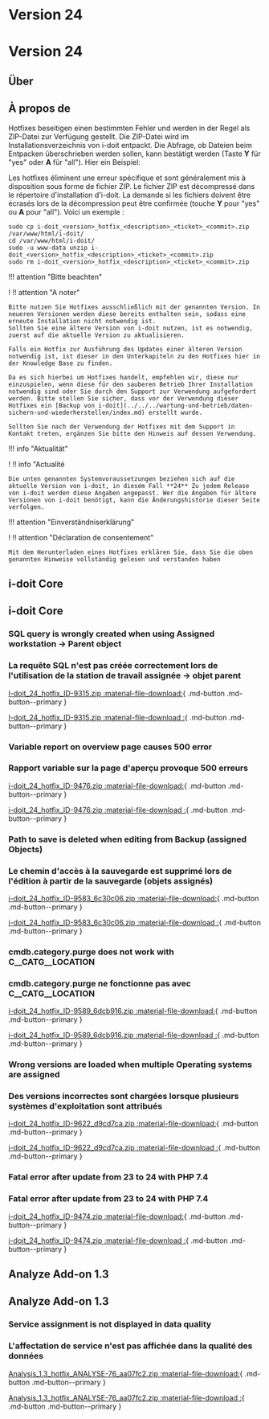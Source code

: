 <!-- TRANSLATED by md-translate -->
# Version 24

# Version 24

## Über

## À propos de

Hotfixes beseitigen einen bestimmten Fehler und werden in der Regel als ZIP-Datei zur Verfügung gestellt. Die ZIP-Datei wird im Installationsverzeichnis von i-doit entpackt. Die Abfrage, ob Dateien beim Entpacken überschrieben werden sollen, kann bestätigt werden (Taste **Y** für "yes" oder **A** für "all"). Hier ein Beispiel:

Les hotfixes éliminent une erreur spécifique et sont généralement mis à disposition sous forme de fichier ZIP. Le fichier ZIP est décompressé dans le répertoire d'installation d'i-doit. La demande si les fichiers doivent être écrasés lors de la décompression peut être confirmée (touche **Y** pour "yes" ou **A** pour "all"). Voici un exemple :

```shell
sudo cp i-doit_<version>_hotfix_<description>_<ticket>_<commit>.zip /var/www/html/i-doit/
cd /var/www/html/i-doit/
sudo -u www-data unzip i-doit_<version>_hotfix_<description>_<ticket>_<commit>.zip
sudo rm i-doit_<version>_hotfix_<description>_<ticket>_<commit>.zip
```

!!! attention "Bitte beachten"

! !! attention "A noter"

```
Bitte nutzen Sie Hotfixes ausschließlich mit der genannten Version. In neueren Versionen werden diese bereits enthalten sein, sodass eine erneute Installation nicht notwendig ist.
Sollten Sie eine ältere Version von i-doit nutzen, ist es notwendig, zuerst auf die aktuelle Version zu aktualisieren.

Falls ein Hotfix zur Ausführung des Updates einer älteren Version notwendig ist, ist dieser in den Unterkapiteln zu den Hotfixes hier in der Knowledge Base zu finden.

Da es sich hierbei um Hotfixes handelt, empfehlen wir, diese nur einzuspielen, wenn diese für den sauberen Betrieb Ihrer Installation notwendig sind oder Sie durch den Support zur Verwendung aufgefordert werden. Bitte stellen Sie sicher, dass vor der Verwendung dieser Hotfixes ein [Backup von i-doit](../../../wartung-und-betrieb/daten-sichern-und-wiederherstellen/index.md) erstellt wurde.

Sollten Sie nach der Verwendung der Hotfixes mit dem Support in Kontakt treten, ergänzen Sie bitte den Hinweis auf dessen Verwendung.
```

!!! info "Aktualität"

! !! info "Actualité

```
Die unten genannten Systemvoraussetzungen beziehen sich auf die aktuelle Version von i-doit, in diesem Fall **24** Zu jedem Release von i-doit werden diese Angaben angepasst. Wer die Angaben für ältere Versionen von i-doit benötigt, kann die Änderungshistorie dieser Seite verfolgen.
```

!!! attention "Einverständniserklärung"

! !! attention "Déclaration de consentement"

```
Mit dem Herunterladen eines Hotfixes erklären Sie, dass Sie die oben genannten Hinweise vollständig gelesen und verstanden haben
```

## i-doit Core

## i-doit Core

### SQL query is wrongly created when using Assigned workstation -> Parent object

### La requête SQL n'est pas créée correctement lors de l'utilisation de la station de travail assignée -> objet parent

[I-doit_24_hotfix_ID-9315.zip :material-file-download:](../../../assets/downloads/hotfixes/24/i-doit_24_hotfix_ID-9315.zip){ .md-button .md-button--primary }

[I-doit_24_hotfix_ID-9315.zip :material-file-download :](../../../assets/downloads/hotfixes/24/i-doit_24_hotfix_ID-9315.zip){ .md-button .md-button--primary }

### Variable report on overview page causes 500 error

### Rapport variable sur la page d'aperçu provoque 500 erreurs

[i-doit_24_hotfix_ID-9476.zip :material-file-download:](../../../assets/downloads/hotfixes/24/i-doit_24_hotfix_ID-9476.zip){ .md-button .md-button--primary }

[i-doit_24_hotfix_ID-9476.zip :material-file-download :](../../../assets/downloads/hotfixes/24/i-doit_24_hotfix_ID-9476.zip){ .md-button .md-button--primary }

### Path to save is deleted when editing from Backup (assigned Objects)

### Le chemin d'accès à la sauvegarde est supprimé lors de l'édition à partir de la sauvegarde (objets assignés)

[i-doit_24_hotfix_ID-9583_6c30c06.zip :material-file-download:](../../../assets/downloads/hotfixes/24/i-doit_24_hotfix_ID-9583_6c30c06.zip){ .md-button .md-button--primary }

[i-doit_24_hotfix_ID-9583_6c30c06.zip :material-file-download :](../../../assets/downloads/hotfixes/24/i-doit_24_hotfix_ID-9583_6c30c06.zip){ .md-button .md-button--primary }

### cmdb.category.purge does not work with C__CATG__LOCATION

### cmdb.category.purge ne fonctionne pas avec C__CATG__LOCATION

[i-doit_24_hotfix_ID-9589_6dcb916.zip :material-file-download:](../../../assets/downloads/hotfixes/24/i-doit_24_hotfix_ID-9589_6dcb916.zip){ .md-button .md-button--primary }

[i-doit_24_hotfix_ID-9589_6dcb916.zip :material-file-download :](../../../assets/downloads/hotfixes/24/i-doit_24_hotfix_ID-9589_6dcb916.zip){ .md-button .md-button--primary }

### Wrong versions are loaded when multiple Operating systems are assigned

### Des versions incorrectes sont chargées lorsque plusieurs systèmes d'exploitation sont attribués

[i-doit_24_hotfix_ID-9622_d9cd7ca.zip :material-file-download:](../../../assets/downloads/hotfixes/24/i-doit_24_hotfix_ID-9622_d9cd7ca.zip){ .md-button .md-button--primary }

[i-doit_24_hotfix_ID-9622_d9cd7ca.zip :material-file-download :](../../../assets/downloads/hotfixes/24/i-doit_24_hotfix_ID-9622_d9cd7ca.zip){ .md-button .md-button--primary }

### Fatal error after update from 23 to 24 with PHP 7.4

### Fatal error after update from 23 to 24 with PHP 7.4

[i-doit_24_hotfix_ID-9474.zip :material-file-download:](../../../assets/downloads/hotfixes/24/i-doit_24_hotfix_ID-9474.zip){ .md-button .md-button--primary }

[i-doit_24_hotfix_ID-9474.zip :material-file-download :](../../../assets/downloads/hotfixes/24/i-doit_24_hotfix_ID-9474.zip){ .md-button .md-button--primary }

## Analyze Add-on 1.3

## Analyze Add-on 1.3

### Service assignment is not displayed in data quality

### L'affectation de service n'est pas affichée dans la qualité des données

[Analysis_1.3_hotfix_ANALYSE-76_aa07fc2.zip :material-file-download:](../../../assets/downloads/hotfixes/analyze/Analysis_1.3_hotfix_ANALYSE-76_aa07fc2.zip){ .md-button .md-button--primary }

[Analysis_1.3_hotfix_ANALYSE-76_aa07fc2.zip :material-file-download :](../../../assets/downloads/hotfixes/analyze/Analysis_1.3_hotfix_ANALYSE-76_aa07fc2.zip){ .md-button .md-button--primary }